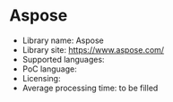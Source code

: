 # Aspose
* Library name: Aspose
* Library site: https://www.aspose.com/
* Supported languages: 
* PoC language: 
* Licensing:
* Average processing time: to be filled
